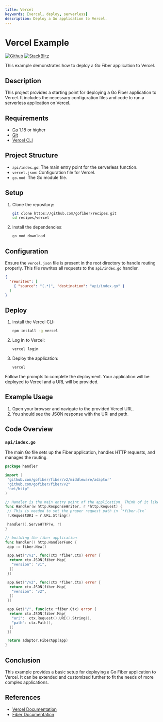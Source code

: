```yaml
---
title: Vercel
keywords: [vercel, deploy, serverless]
description: Deploy a Go application to Vercel.
---
```


# Vercel Example

[![Github](https://img.shields.io/static/v1?label=&message=Github&color=2ea44f&style=for-the-badge&logo=github)](https://github.com/gofiber/recipes/tree/master/vercel) [![StackBlitz](https://img.shields.io/static/v1?label=&message=StackBlitz&color=2ea44f&style=for-the-badge&logo=StackBlitz)](https://stackblitz.com/github/gofiber/recipes/tree/master/vercel)

This example demonstrates how to deploy a Go Fiber application to Vercel.

## Description

This project provides a starting point for deploying a Go Fiber application to Vercel. It includes the necessary configuration files and code to run a serverless application on Vercel.

## Requirements

- [Go](https://golang.org/dl/) 1.18 or higher
- [Git](https://git-scm.com/downloads)
- [Vercel CLI](https://vercel.com/download)

## Project Structure

- `api/index.go`: The main entry point for the serverless function.
- `vercel.json`: Configuration file for Vercel.
- `go.mod`: The Go module file.

## Setup

1. Clone the repository:
    ```bash
    git clone https://github.com/gofiber/recipes.git
    cd recipes/vercel
    ```

2. Install the dependencies:
    ```bash
    go mod download
    ```

## Configuration

Ensure the `vercel.json` file is present in the root directory to handle routing properly. This file rewrites all requests to the `api/index.go` handler.

```json
{
  "rewrites": [
    { "source": "(.*)", "destination": "api/index.go" }
  ]
}
```

## Deploy

1. Install the Vercel CLI:
    ```bash
    npm install -g vercel
    ```

2. Log in to Vercel:
    ```bash
    vercel login
    ```

3. Deploy the application:
    ```bash
    vercel
    ```

Follow the prompts to complete the deployment. Your application will be deployed to Vercel and a URL will be provided.

## Example Usage

1. Open your browser and navigate to the provided Vercel URL.
2. You should see the JSON response with the URI and path.

## Code Overview

### `api/index.go`

The main Go file sets up the Fiber application, handles HTTP requests, and manages the routing.

```go
package handler

import (
 "github.com/gofiber/fiber/v2/middleware/adaptor"
 "github.com/gofiber/fiber/v2"
 "net/http"
)

// Handler is the main entry point of the application. Think of it like the main() method
func Handler(w http.ResponseWriter, r *http.Request) {
 // This is needed to set the proper request path in `*fiber.Ctx`
 r.RequestURI = r.URL.String()

 handler().ServeHTTP(w, r)
}

// building the fiber application
func handler() http.HandlerFunc {
 app := fiber.New()

 app.Get("/v1", func(ctx *fiber.Ctx) error {
  return ctx.JSON(fiber.Map{
   "version": "v1",
  })
 })

 app.Get("/v2", func(ctx *fiber.Ctx) error {
  return ctx.JSON(fiber.Map{
   "version": "v2",
  })
 })

 app.Get("/", func(ctx *fiber.Ctx) error {
  return ctx.JSON(fiber.Map{
   "uri":  ctx.Request().URI().String(),
   "path": ctx.Path(),
  })
 })

 return adaptor.FiberApp(app)
}
```

## Conclusion

This example provides a basic setup for deploying a Go Fiber application to Vercel. It can be extended and customized further to fit the needs of more complex applications.

## References

- [Vercel Documentation](https://vercel.com/docs)
- [Fiber Documentation](https://docs.gofiber.io)
